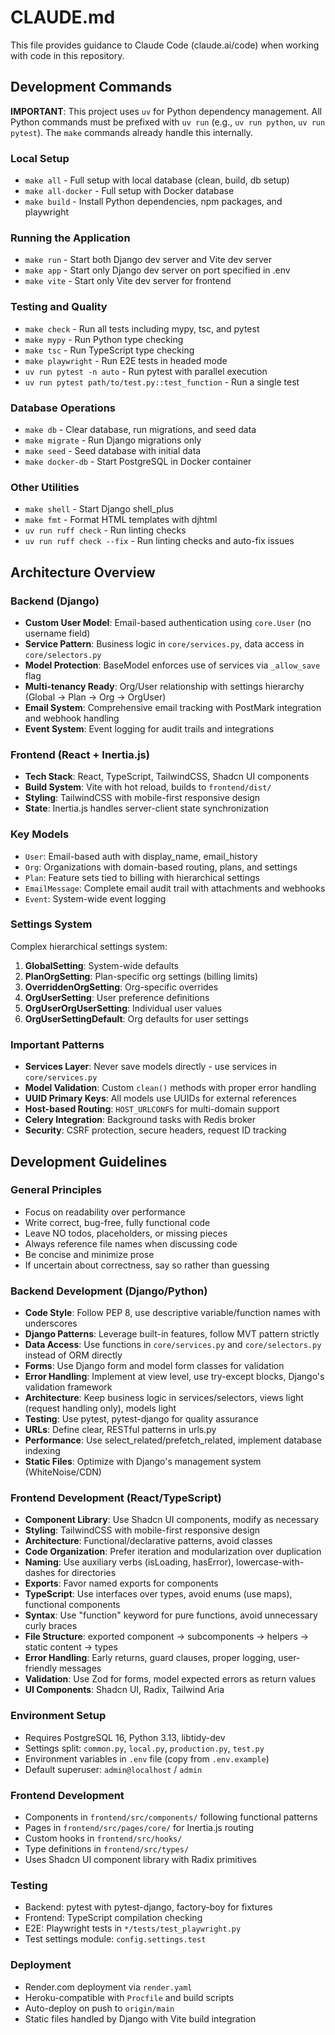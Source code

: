 # CLAUDE.md

This file provides guidance to Claude Code (claude.ai/code) when working with code in this repository.

## Development Commands

**IMPORTANT**: This project uses `uv` for Python dependency management. All Python commands must be prefixed with `uv run` (e.g., `uv run python`, `uv run pytest`). The `make` commands already handle this internally.

### Local Setup

- `make all` - Full setup with local database (clean, build, db setup)
- `make all-docker` - Full setup with Docker database
- `make build` - Install Python dependencies, npm packages, and playwright

### Running the Application

- `make run` - Start both Django dev server and Vite dev server
- `make app` - Start only Django dev server on port specified in .env
- `make vite` - Start only Vite dev server for frontend

### Testing and Quality

- `make check` - Run all tests including mypy, tsc, and pytest
- `make mypy` - Run Python type checking
- `make tsc` - Run TypeScript type checking
- `make playwright` - Run E2E tests in headed mode
- `uv run pytest -n auto` - Run pytest with parallel execution
- `uv run pytest path/to/test.py::test_function` - Run a single test

### Database Operations

- `make db` - Clear database, run migrations, and seed data
- `make migrate` - Run Django migrations only
- `make seed` - Seed database with initial data
- `make docker-db` - Start PostgreSQL in Docker container

### Other Utilities

- `make shell` - Start Django shell_plus
- `make fmt` - Format HTML templates with djhtml
- `uv run ruff check` - Run linting checks
- `uv run ruff check --fix` - Run linting checks and auto-fix issues

## Architecture Overview

### Backend (Django)

- **Custom User Model**: Email-based authentication using `core.User` (no username field)
- **Service Pattern**: Business logic in `core/services.py`, data access in `core/selectors.py`
- **Model Protection**: BaseModel enforces use of services via `_allow_save` flag
- **Multi-tenancy Ready**: Org/User relationship with settings hierarchy (Global → Plan → Org → OrgUser)
- **Email System**: Comprehensive email tracking with PostMark integration and webhook handling
- **Event System**: Event logging for audit trails and integrations

### Frontend (React + Inertia.js)

- **Tech Stack**: React, TypeScript, TailwindCSS, Shadcn UI components
- **Build System**: Vite with hot reload, builds to `frontend/dist/`
- **Styling**: TailwindCSS with mobile-first responsive design
- **State**: Inertia.js handles server-client state synchronization

### Key Models

- `User`: Email-based auth with display_name, email_history
- `Org`: Organizations with domain-based routing, plans, and settings
- `Plan`: Feature sets tied to billing with hierarchical settings
- `EmailMessage`: Complete email audit trail with attachments and webhooks
- `Event`: System-wide event logging

### Settings System

Complex hierarchical settings system:

1. **GlobalSetting**: System-wide defaults
2. **PlanOrgSetting**: Plan-specific org settings (billing limits)
3. **OverriddenOrgSetting**: Org-specific overrides
4. **OrgUserSetting**: User preference definitions
5. **OrgUserOrgUserSetting**: Individual user values
6. **OrgUserSettingDefault**: Org defaults for user settings

### Important Patterns

- **Services Layer**: Never save models directly - use services in `core/services.py`
- **Model Validation**: Custom `clean()` methods with proper error handling
- **UUID Primary Keys**: All models use UUIDs for external references
- **Host-based Routing**: `HOST_URLCONFS` for multi-domain support
- **Celery Integration**: Background tasks with Redis broker
- **Security**: CSRF protection, secure headers, request ID tracking

## Development Guidelines

### General Principles

- Focus on readability over performance
- Write correct, bug-free, fully functional code
- Leave NO todos, placeholders, or missing pieces
- Always reference file names when discussing code
- Be concise and minimize prose
- If uncertain about correctness, say so rather than guessing

### Backend Development (Django/Python)

- **Code Style**: Follow PEP 8, use descriptive variable/function names with underscores
- **Django Patterns**: Leverage built-in features, follow MVT pattern strictly
- **Data Access**: Use functions in `core/services.py` and `core/selectors.py` instead of ORM directly
- **Forms**: Use Django form and model form classes for validation
- **Error Handling**: Implement at view level, use try-except blocks, Django's validation framework
- **Architecture**: Keep business logic in services/selectors, views light (request handling only), models light
- **Testing**: Use pytest, pytest-django for quality assurance
- **URLs**: Define clear, RESTful patterns in urls.py
- **Performance**: Use select_related/prefetch_related, implement database indexing
- **Static Files**: Optimize with Django's management system (WhiteNoise/CDN)

### Frontend Development (React/TypeScript)

- **Component Library**: Use Shadcn UI components, modify as necessary
- **Styling**: TailwindCSS with mobile-first responsive design
- **Architecture**: Functional/declarative patterns, avoid classes
- **Code Organization**: Prefer iteration and modularization over duplication
- **Naming**: Use auxiliary verbs (isLoading, hasError), lowercase-with-dashes for directories
- **Exports**: Favor named exports for components
- **TypeScript**: Use interfaces over types, avoid enums (use maps), functional components
- **Syntax**: Use "function" keyword for pure functions, avoid unnecessary curly braces
- **File Structure**: exported component → subcomponents → helpers → static content → types
- **Error Handling**: Early returns, guard clauses, proper logging, user-friendly messages
- **Validation**: Use Zod for forms, model expected errors as return values
- **UI Components**: Shadcn UI, Radix, Tailwind Aria

### Environment Setup

- Requires PostgreSQL 16, Python 3.13, libtidy-dev
- Settings split: `common.py`, `local.py`, `production.py`, `test.py`
- Environment variables in `.env` file (copy from `.env.example`)
- Default superuser: `admin@localhost` / `admin`

### Frontend Development

- Components in `frontend/src/components/` following functional patterns
- Pages in `frontend/src/pages/core/` for Inertia.js routing
- Custom hooks in `frontend/src/hooks/`
- Type definitions in `frontend/src/types/`
- Uses Shadcn UI component library with Radix primitives

### Testing

- Backend: pytest with pytest-django, factory-boy for fixtures
- Frontend: TypeScript compilation checking
- E2E: Playwright tests in `*/tests/test_playwright.py`
- Test settings module: `config.settings.test`

### Deployment

- Render.com deployment via `render.yaml`
- Heroku-compatible with `Procfile` and build scripts
- Auto-deploy on push to `origin/main`
- Static files handled by Django with Vite build integration
